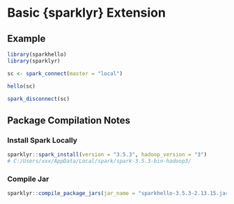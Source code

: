 Basic {sparklyr} Extension
================

## Example

``` r
library(sparkhello)
library(sparklyr)

sc <- spark_connect(master = "local")

hello(sc)

spark_disconnect(sc)
```

## Package Compilation Notes

### Install Spark Locally

``` r
sparklyr::spark_install(version = "3.5.3", hadoop_version = "3")
# C:/Users/xxx/AppData/Local/spark/spark-3.5.3-bin-hadoop3/
```

### Compile Jar

``` r
sparklyr::compile_package_jars(jar_name = "sparkhello-3.5.3-2.13.15.jar")
```
